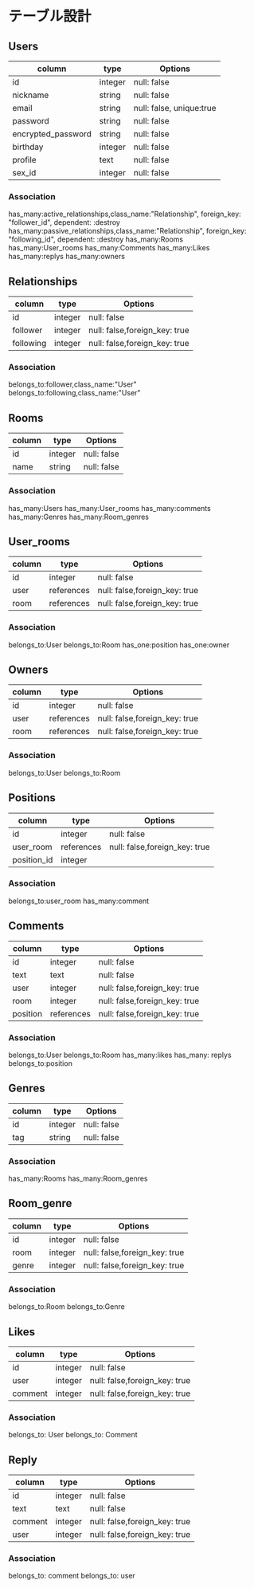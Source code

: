 # テーブル設計


## Users

|column             |type    |Options                  |
|-------------------|--------|-------------------------|
|id                 |integer |null: false              |
|nickname           |string  |null: false              |
|email              |string  |null: false, unique:true |
|password           |string  |null: false              |
|encrypted_password |string  |null: false              |
|birthday           |integer |null: false              |
|profile            |text    |null: false              |
|sex_id             |integer |null: false              |Active_Hash

### Association
has_many:active_relationships,class_name:"Relationship", foreign_key: "follower_id", dependent: :destroy
has_many:passive_relationships,class_name:"Relationship", foreign_key: "following_id", dependent: :destroy
has_many:Rooms
has_many:User_rooms
has_many:Comments
has_many:Likes
has_many:replys
has_many:owners


## Relationships

|column             |type    |Options                      |
|-------------------|--------|-----------------------------|
|id                 |integer |null: false                  |
|follower           |integer |null: false,foreign_key: true|←フォローする人
|following          |integer |null: false,foreign_key: true|←フォローされる人

### Association
belongs_to:follower,class_name:"User"
belongs_to:following,class_name:"User"


## Rooms

|column             |type      |Options                       |
|-------------------|----------|------------------------------|
|id                 |integer   |null: false                   |
|name               |string    |null: false                   |

### Association
has_many:Users
has_many:User_rooms
has_many:comments
has_many:Genres
has_many:Room_genres


## User_rooms

|column             |type      |Options                       |
|-------------------|----------|------------------------------|
|id                 |integer   |null: false                   |
|user               |references|null: false,foreign_key: true |
|room               |references|null: false,foreign_key: true |

### Association
belongs_to:User
belongs_to:Room
has_one:position
has_one:owner

## Owners

|column             |type      |Options                       |
|-------------------|----------|------------------------------|
|id                 |integer   |null: false                   |
|user               |references|null: false,foreign_key: true |
|room               |references|null: false,foreign_key: true |

### Association
belongs_to:User
belongs_to:Room

## Positions

|column             |type      |Options                       |
|-------------------|----------|------------------------------|
|id                 |integer   |null: false                   |
|user_room          |references|null: false,foreign_key: true |
|position_id        |integer   |                              |active_hash

### Association
belongs_to:user_room
has_many:comment

## Comments

|column             |type      |Options                       |
|-------------------|----------|------------------------------|
|id                 |integer   |null: false                   |
|text               |text      |null: false                   |
|user               |integer   |null: false,foreign_key: true |
|room               |integer   |null: false,foreign_key: true |
|position           |references|null: false,foreign_key: true |

### Association
belongs_to:User
belongs_to:Room
has_many:likes
has_many: replys
belongs_to:position


## Genres
|column             |type    |Options                       |
|-------------------|--------|------------------------------|
|id                 |integer |null: false                   |
|tag                |string  |null: false                   |

### Association
has_many:Rooms
has_many:Room_genres


## Room_genre

|column             |type    |Options                       |
|-------------------|--------|------------------------------|
|id                 |integer |null: false                   |
|room               |integer |null: false,foreign_key: true |
|genre              |integer |null: false,foreign_key: true |

### Association
belongs_to:Room
belongs_to:Genre


## Likes

|column             |type    |Options                       |
|-------------------|--------|------------------------------|
|id                 |integer |null: false                   |
|user               |integer |null: false,foreign_key: true |
|comment            |integer |null: false,foreign_key: true |

### Association
belongs_to: User
belongs_to: Comment


## Reply

|column             |type    |Options                       |
|-------------------|--------|------------------------------|
|id                 |integer |null: false                   |
|text               |text    |null: false                   |
|comment            |integer |null: false,foreign_key: true |
|user               |integer |null: false,foreign_key: true |

### Association
belongs_to: comment
belongs_to: user